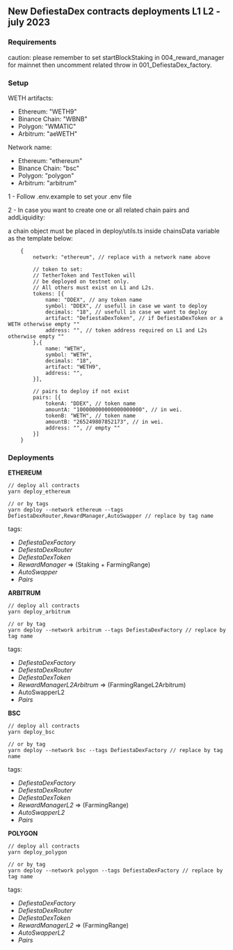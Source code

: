 ## New DefiestaDex contracts deployments L1 L2 - july 2023

### Requirements

caution: please remember to set startBlockStaking in 004_reward_manager
for mainnet then uncomment related throw in 001_DefiestaDex_factory.

### Setup

WETH artifacts:

- Ethereum:       "WETH9"
- Binance Chain:  "WBNB"
- Polygon:        "WMATIC"
- Arbitrum:       "aeWETH"

Network name:

- Ethereum:       "ethereum"
- Binance Chain:  "bsc"
- Polygon:        "polygon"
- Arbitrum:       "arbitrum"

1 - Follow .env.example to set your .env file

2 - In case you want to create one or all related chain pairs and addLiquidity:

a chain object must be placed in deploy/utils.ts inside chainsData variable as the template below:

```
    {
        network: "ethereum", // replace with a network name above

        // token to set:
        // TetherToken and TestToken will
        // be deployed on testnet only.
        // All others must exist on L1 and L2s.
        tokens: [{
            name: "DDEX", // any token name
            symbol: "DDEX", // usefull in case we want to deploy
            decimals: "18", // usefull in case we want to deploy
            artifact: "DefiestaDexToken", // if DefiestaDexToken or a WETH otherwise empty ""
            address: "", // token address required on L1 and L2s otherwise empty ""
        },{
            name: "WETH",
            symbol: "WETH",
            decimals: "18",
            artifact: "WETH9",
            address: "",
        }],

        // pairs to deploy if not exist
        pairs: [{
            tokenA: "DDEX", // token name
            amountA: "100000000000000000000", // in wei.
            tokenB: "WETH", // token name
            amountB: "265249807852173", // in wei.
            address: "", // empty ""
        }]
    }
```

### Deployments

**ETHEREUM**

```
// deploy all contracts
yarn deploy_ethereum

// or by tags
yarn deploy --network ethereum --tags DefiestaDexRouter,RewardManager,AutoSwapper // replace by tag name
```

tags:

* *DefiestaDexFactory*
* *DefiestaDexRouter*
* *DefiestaDexToken*
* *RewardManager* => (Staking + FarmingRange)
* *AutoSwapper*
* *Pairs*

**ARBITRUM**

```
// deploy all contracts
yarn deploy_arbitrum

// or by tag
yarn deploy --network arbitrum --tags DefiestaDexFactory // replace by tag name
```

tags:

* *DefiestaDexFactory*
* *DefiestaDexRouter*
* *DefiestaDexToken*
* *RewardManagerL2Arbitrum* => (FarmingRangeL2Arbitrum)
* AutoSwapperL2
* *Pairs*

**BSC**

```
// deploy all contracts
yarn deploy_bsc

// or by tag
yarn deploy --network bsc --tags DefiestaDexFactory // replace by tag name
```

tags:

* *DefiestaDexFactory*
* *DefiestaDexRouter*
* *DefiestaDexToken*
* *RewardManagerL2* => (FarmingRange)
* *AutoSwapperL2*
* *Pairs*

**POLYGON**

```
// deploy all contracts
yarn deploy_polygon

// or by tag
yarn deploy --network polygon --tags DefiestaDexFactory // replace by tag name
```

tags:

* *DefiestaDexFactory*
* *DefiestaDexRouter*
* *DefiestaDexToken*
* *RewardManagerL2* => (FarmingRange)
* *AutoSwapperL2*
* *Pairs*

